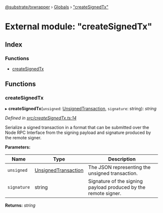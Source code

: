 [@substrate/txwrapper](../README.md) › [Globals](../globals.md) › ["createSignedTx"](_createsignedtx_.md)

# External module: "createSignedTx"

## Index

### Functions

* [createSignedTx](_createsignedtx_.md#createsignedtx)

## Functions

###  createSignedTx

▸ **createSignedTx**(`unsigned`: [UnsignedTransaction](../interfaces/_util_types_.unsignedtransaction.md), `signature`: string): *string*

*Defined in [src/createSignedTx.ts:14](https://github.com/paritytech/txwrapper/blob/2967ce5/src/createSignedTx.ts#L14)*

Serialize a signed transaction in a format that can be submitted over the
Node RPC Interface from the signing payload and signature produced by the
remote signer.

**Parameters:**

Name | Type | Description |
------ | ------ | ------ |
`unsigned` | [UnsignedTransaction](../interfaces/_util_types_.unsignedtransaction.md) | The JSON representing the unsigned transaction. |
`signature` | string | Signature of the signing payload produced by the remote signer.  |

**Returns:** *string*
